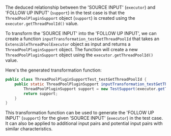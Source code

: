 The deduced relationship between the 'SOURCE INPUT' (`executor`) and 'FOLLOW UP INPUT' (`support`) in the test case is that the `ThreadPoolPluginSupport` object (`support`) is created using the `executor.getThreadPoolId()` value.

To transform the 'SOURCE INPUT' into the 'FOLLOW UP INPUT', we can create a function `inputTransformation_testGetThreadPoolId` that takes an `ExtensibleThreadPoolExecutor` object as input and returns a `ThreadPoolPluginSupport` object. The function will create a new `ThreadPoolPluginSupport` object using the `executor.getThreadPoolId()` value.

Here's the generated transformation function:

```java
public class ThreadPoolPluginSupportTest_testGetThreadPoolId {
    public static ThreadPoolPluginSupport inputTransformation_testGetThreadPoolId(ExtensibleThreadPoolExecutor executor)  {
        ThreadPoolPluginSupport support = new TestSupport(executor.getThreadPoolId(), executor, manager);
        return support;
    }
}
```

This transformation function can be used to generate the 'FOLLOW UP INPUT' (`support`) for the given 'SOURCE INPUT' (`executor`) in the test case. It can also be applied to additional input pairs and potential input pairs with similar characteristics.
